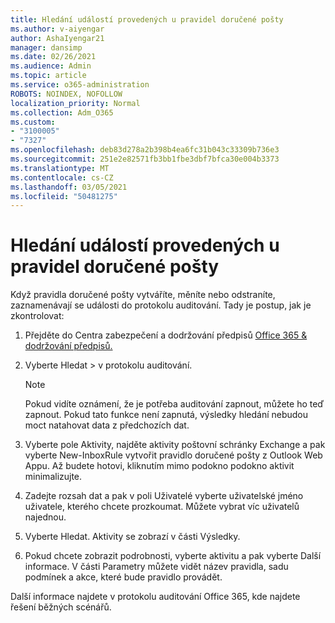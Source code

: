 ```yaml
---
title: Hledání událostí provedených u pravidel doručené pošty
ms.author: v-aiyengar
author: AshaIyengar21
manager: dansimp
ms.date: 02/26/2021
ms.audience: Admin
ms.topic: article
ms.service: o365-administration
ROBOTS: NOINDEX, NOFOLLOW
localization_priority: Normal
ms.collection: Adm_O365
ms.custom:
- "3100005"
- "7327"
ms.openlocfilehash: deb83d278a2b398b4ea6fc31b043c33309b736e3
ms.sourcegitcommit: 251e2e82571fb3bb1fbe3dbf7bfca30e004b3373
ms.translationtype: MT
ms.contentlocale: cs-CZ
ms.lasthandoff: 03/05/2021
ms.locfileid: "50481275"
---
```

# <a name="find-events-performed-on-inbox-rules"></a>Hledání událostí provedených u pravidel doručené pošty

Když pravidla doručené pošty vytváříte, měníte nebo odstraníte, zaznamenávají se události do protokolu auditování. Tady je postup, jak je zkontrolovat:

1. Přejděte do Centra zabezpečení a dodržování předpisů [Office 365 & dodržování předpisů.](https://go.microsoft.com/fwlink/p/?linkid=2077143)
1. Vyberte Hledat > v protokolu auditování.

    > [!NOTE]
    > Pokud vidíte oznámení, že je potřeba auditování zapnout, můžete ho teď zapnout. Pokud tato funkce není zapnutá, výsledky hledání nebudou moct natahovat data z předchozích dat.
1. Vyberte pole Aktivity, najděte aktivity poštovní schránky Exchange a pak vyberte New-InboxRule vytvořit pravidlo doručené pošty z Outlook Web Appu. Až budete hotovi, kliknutím mimo podokno podokno aktivit minimalizujte.
1. Zadejte rozsah dat a pak v poli Uživatelé vyberte uživatelské jméno uživatele, kterého chcete prozkoumat. Můžete vybrat víc uživatelů najednou.
1. Vyberte Hledat. Aktivity se zobrazí v části Výsledky.
1. Pokud chcete zobrazit podrobnosti, vyberte aktivitu a pak vyberte Další informace. V části Parametry můžete vidět název pravidla, sadu podmínek a akce, které bude pravidlo provádět.

Další informace najdete v protokolu auditování Office 365, kde najdete řešení běžných scénářů.